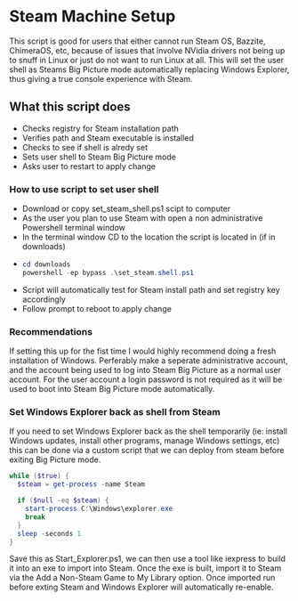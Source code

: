 # Steam Machine Setup
This script is good for users that either cannot run Steam OS, Bazzite, ChimeraOS, etc, because of issues that involve NVidia drivers not being up to snuff in Linux or just do not want to run Linux at all. This will set the user shell as Steams Big Picture mode automatically replacing Windows Explorer, thus giving a true console experience with Steam. 

## What this script does
- Checks registry for Steam installation path
- Verifies path and Steam executable is installed
- Checks to see if shell is alredy set
- Sets user shell to Steam Big Picture mode
- Asks user to restart to apply change

### How to use script to set user shell
- Download or copy set_steam_shell.ps1 scipt to computer
- As the user you plan to use Steam with open a non administrative Powershell terminal window
- In the terminal window CD to the location the script is located in (if in downloads)
- ```powershell
  cd downloads
  powershell -ep bypass .\set_steam.shell.ps1
- Script will automatically test for Steam install path and set registry key accordingly
- Follow prompt to reboot to apply change

### Recommendations
If setting this up for the fist time I would highly recommend doing a fresh installation of Windows. Perferably make a seperate administrative account, and the account being used to log into Steam Big Picture as a normal user account. For the user account a login password is not required as it will be used to boot into Steam Big Picture mode automatically.

### Set Windows Explorer back as shell from Steam
If you need to set Windows Explorer back as the shell temporarily (ie: install Windows updates, install other programs, manage Windows settings, etc) this can be done via a custom script that we can deploy from steam before exiting Big Picture mode.

```powershell
while ($true) {
  $steam = get-process -name Steam

  if ($null -eq $steam) {
    start-process C:\Windows\explorer.exe  
    break
  }
  sleep -seconds 1
}
```
Save this as Start_Explorer.ps1, we can then use a tool like iexpress to build it into an exe to import into Steam. Once the exe is built, import it to Steam via the Add a Non-Steam Game to My Library option. Once imported run before exting Steam and Windows Explorer will automatically re-enable.
